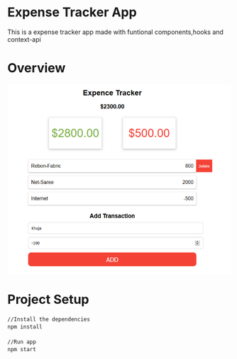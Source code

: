 # Expense Tracker App

This is a expense tracker app made with funtional components,hooks and context-api

# Overview

![Expense-Tracker](img/screenshot.PNG)

# Project Setup
```bash
//Install the dependencies
npm install

//Run app
npm start
```
